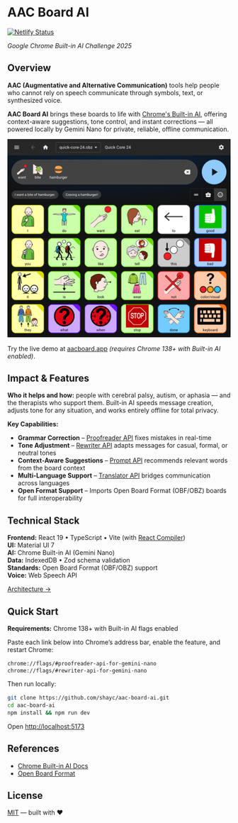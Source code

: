 # AAC Board AI

[![Netlify Status](https://api.netlify.com/api/v1/badges/d6e3dbf1-40d1-4343-9f56-3c9368d2fe56/deploy-status)](https://app.netlify.com/projects/aacboard/deploys)

_Google Chrome Built-in AI Challenge 2025_

## Overview

**AAC (Augmentative and Alternative Communication)** tools help people who cannot rely on speech communicate through symbols, text, or synthesized voice.

**AAC Board AI** brings these boards to life with [Chrome's Built-in AI](https://developer.chrome.com/docs/ai/built-in), offering context-aware suggestions, tone control, and instant corrections — all powered locally by Gemini Nano for private, reliable, offline communication.

![AAC Board AI interface](screenshot.png)

Try the live demo at [aacboard.app](https://aacboard.app) _(requires Chrome 138+ with Built-in AI enabled)_.

## Impact & Features

**Who it helps and how:** people with cerebral palsy, autism, or aphasia — and the therapists who support them. Built-in AI speeds message creation, adjusts tone for any situation, and works entirely offline for total privacy.

**Key Capabilities:**

- **Grammar Correction** – [Proofreader API](https://developer.chrome.com/docs/ai/proofreader-api) fixes mistakes in real-time
- **Tone Adjustment** – [Rewriter API](https://developer.chrome.com/docs/ai/rewriter-api) adapts messages for casual, formal, or neutral tones
- **Context-Aware Suggestions** – [Prompt API](https://developer.chrome.com/docs/ai/prompt-api) recommends relevant words from the board context
- **Multi-Language Support** – [Translator API](https://developer.chrome.com/docs/ai/translator-api) bridges communication across languages
- **Open Format Support** – Imports Open Board Format (OBF/OBZ) boards for full interoperability

## Technical Stack

**Frontend:** React 19 • TypeScript • Vite (with [React Compiler](https://react.dev/learn/react-compiler))  
**UI:** Material UI 7  
**AI:** Chrome Built-in AI (Gemini Nano)  
**Data:** IndexedDB • Zod schema validation  
**Standards:** Open Board Format (OBF/OBZ) support  
**Voice:** Web Speech API

[Architecture →](src/)

## Quick Start

**Requirements:** Chrome 138+ with Built-in AI flags enabled

Paste each link below into Chrome’s address bar, enable the feature, and restart Chrome:

```
chrome://flags/#proofreader-api-for-gemini-nano
chrome://flags/#rewriter-api-for-gemini-nano
```

Then run locally:

```bash
git clone https://github.com/shayc/aac-board-ai.git
cd aac-board-ai
npm install && npm run dev
```

Open [http://localhost:5173](http://localhost:5173)

## References

- [Chrome Built-in AI Docs](https://developer.chrome.com/docs/ai/built-in)
- [Open Board Format](https://www.openboardformat.org/)

## License

[MIT](./LICENSE) — built with ❤️

